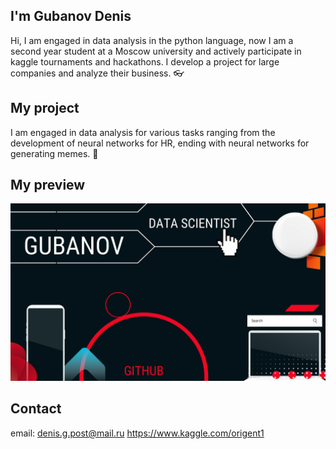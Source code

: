 ## I'm Gubanov Denis
Hi, I am engaged in data analysis in the python language, now I am a second year student at a Moscow university and actively participate in kaggle tournaments and hackathons. I develop a project for large companies and analyze their business. 👓

## My project
I am engaged in data analysis for various tasks ranging from the development of neural networks for HR, ending with neural networks for generating memes. 🤑

## My preview
![BIO](/image1.png "BIO")

## Contact
email: denis.g.post@mail.ru
https://www.kaggle.com/origent1
